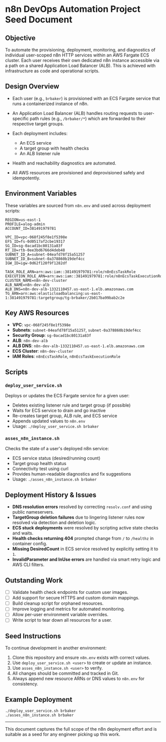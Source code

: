 # n8n DevOps Automation Project Seed Document

## Objective

To automate the provisioning, deployment, monitoring, and diagnostics of individual user-scoped n8n HTTP services within an AWS Fargate ECS cluster. Each user receives their own dedicated n8n instance accessible via a path on a shared Application Load Balancer (ALB). This is achieved with infrastructure as code and operational scripts.

## Design Overview

* Each user (e.g., `brbaker`) is provisioned with an ECS Fargate service that runs a containerized instance of n8n.
* An Application Load Balancer (ALB) handles routing requests to user-specific path rules (e.g., `/brbaker/*`) which are forwarded to their respective target groups.
* Each deployment includes:

  * An ECS service
  * A target group with health checks
  * An ALB listener rule
* Health and reachability diagnostics are automated.
* All AWS resources are provisioned and deprovisioned safely and idempotently.

## Environment Variables

These variables are sourced from `n8n.env` and used across deployment scripts:

```
REGION=us-east-1
PROFILE=alog-admin
ACCOUNT_ID=381491979781

VPC_ID=vpc-068f245f8e1f5398e
EFS_ID=fs-0d0517af2cbe19317
SG_ID=sg-0acad1bc80131a83f
RT_ID=rtb-0ee3bd6766d4deb48
SUBNET_ID_A=subnet-04eafd78f15a51257
SUBNET_ID_B=subnet-0a378860b19def4cc
IGW_ID=igw-0d62f120f9f1282df

TASK_ROLE_ARN=arn:aws:iam::381491979781:role/n8nEcsTaskRole
EXECUTION_ROLE_ARN=arn:aws:iam::381491979781:role/n8nEcsTaskExecutionRole
CLUSTER_NAME=n8n-dev-cluster
ALB_NAME=n8n-dev-alb
ALB_DNS=n8n-dev-alb-1332110457.us-east-1.elb.amazonaws.com
TG_ARN=arn:aws:elasticloadbalancing:us-east-1:381491979781:targetgroup/tg-brbaker/2b017ba99bab2c2e
```

## Key AWS Resources

* **VPC**: `vpc-068f245f8e1f5398e`
* **Subnets**: `subnet-04eafd78f15a51257`, `subnet-0a378860b19def4cc`
* **Security Group**: `sg-0acad1bc80131a83f`
* **ALB**: `n8n-dev-alb`
* **ALB DNS**: `n8n-dev-alb-1332110457.us-east-1.elb.amazonaws.com`
* **ECS Cluster**: `n8n-dev-cluster`
* **IAM Roles**: `n8nEcsTaskRole`, `n8nEcsTaskExecutionRole`

## Scripts

### `deploy_user_service.sh`

Deploys or updates the ECS Fargate service for a given user:

* Deletes existing listener rule and target group (if possible)
* Waits for ECS service to drain and go inactive
* Re-creates target group, ALB rule, and ECS service
* Appends updated values to `n8n.env`
* Usage: `./deploy_user_service.sh brbaker`

### `asses_n8n_instance.sh`

Checks the state of a user's deployed n8n service:

* ECS service status (desired/running count)
* Target group health status
* Connectivity test using curl
* Provides human-readable diagnostics and fix suggestions
* Usage: `./asses_n8n_instance.sh brbaker`

## Deployment History & Issues

* **DNS resolution errors** resolved by correcting `resolv.conf` and using public nameservers.
* **TargetGroup deletion failures** due to lingering listener rules now resolved via detection and deletion logic.
* **ECS stuck deployments** were resolved by scripting active state checks and waits.
* **Health checks returning 404** prompted change from `/` to `/healthz` in container config.
* **Missing DesiredCount** in ECS service resolved by explicitly setting it to `1`.
* **InvalidParameter and InUse errors** are handled via smart retry logic and AWS CLI filters.

## Outstanding Work

* [ ] Validate health check endpoints for custom user images.
* [ ] Add support for secure HTTPS and custom domain mappings.
* [ ] Build cleanup script for orphaned resources.
* [ ] Improve logging and metrics for automated monitoring.
* [ ] Allow per-user environment variable overrides.
* [ ] Write script to tear down all resources for a user.

## Seed Instructions

To continue development in another environment:

1. Clone this repository and ensure `n8n.env` exists with correct values.
2. Use `deploy_user_service.sh <user>` to create or update an instance.
3. Use `asses_n8n_instance.sh <user>` to verify.
4. All changes should be committed and tracked in Git.
5. Always append new resource ARNs or DNS values to `n8n.env` for consistency.

## Example Deployment

```
./deploy_user_service.sh brbaker
./asses_n8n_instance.sh brbaker
```

---

This document captures the full scope of the n8n deployment effort and is suitable as a seed for any engineer picking up this work.

